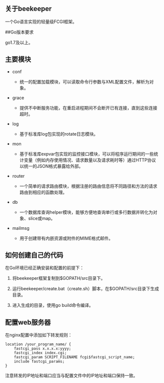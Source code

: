 ## 关于beekeeper

一个Go语言实现的轻量级FCGI框架。

##Go版本要求

go1.7及以上。

## 主要模块

* conf
	*  统一的配置加载模块，可以读取命令行参数与XML配置文件，解析为对象。
	
* grace
	*  提供不中断服务功能，在重启进程期间不会断开已有连接，直到这些连接超时。
	
* log
	*  基于标准库log包实现的rotate日志模块。

* mon
	*  基于标准库expvar包实现的监控接口模块，可以将程序运行期间的一些统计变量（例如内存使用情况、请求数量以及请求耗时等）通过HTTP协议以统一的JSON格式暴露给外部。

* router
	*  一个简单的请求路由模块，根据注册的路由信息将不同路径和方法的请求路由到相应的函数处理。

* db
	*  一个数据库查询helper模块，能够方便地查询单行或多行数据并转化为对象、slice或map。
	
* mailmsg
	*  用于创建带有内嵌资源或附件的MIME格式邮件。

## 如何创建自己的代码

在Go环境已经正确安装和配置的前提下：

1. 将beekeeper框架复制到$GOPATH/src目录下。

2. 运行beekeeper/create.bat（create.sh）脚本，在$GOPATH/src目录下生成目录。

3. 进入生成的目录，使用go build命令编译。

## 配置web服务器

在nginx配置中添加如下转发规则：

```nginx
location /your_program_name/ {
	fastcgi_pass x.x.x.x:yyyy;
	fastcgi_index index.cgi;
	fastcgi_param SCRIPT_FILENAME fcgi$fastcgi_script_name;
	include fastcgi_params;
}
```

注意转发的IP地址和端口应当与配置文件中的IP地址和端口保持一致。
